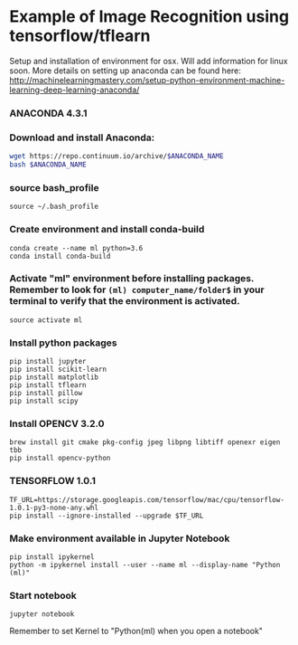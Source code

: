 
# Example of Image Recognition using tensorflow/tflearn

Setup and installation of environment for osx. Will add information for 
linux soon. More details on setting up anaconda can be found here:
<http://machinelearningmastery.com/setup-python-environment-machine-learning-deep-learning-anaconda/>


### ANACONDA 4.3.1 
### Download and install Anaconda:
```ANACONDA_NAME=Anaconda3-4.3.1-MacOSX-x86_64.sh
wget https://repo.continuum.io/archive/$ANACONDA_NAME
bash $ANACONDA_NAME
```

### source bash_profile
```
source ~/.bash_profile
```

### Create environment and install conda-build
```
conda create --name ml python=3.6
conda install conda-build
```

### Activate "ml" environment before installing packages. Remember to look for `(ml) computer_name/folder$` in your terminal to verify that the environment is activated.
```source activate ml```

### Install python packages
```
pip install jupyter
pip install scikit-learn
pip install matplotlib
pip install tflearn
pip install pillow
pip install scipy
```

### Install OPENCV 3.2.0 ###
```
brew install git cmake pkg-config jpeg libpng libtiff openexr eigen tbb
pip install opencv-python
```

### TENSORFLOW 1.0.1 ###
```
TF_URL=https://storage.googleapis.com/tensorflow/mac/cpu/tensorflow-1.0.1-py3-none-any.whl
pip install --ignore-installed --upgrade $TF_URL
```

### Make environment available in Jupyter Notebook
```
pip install ipykernel
python -m ipykernel install --user --name ml --display-name "Python (ml)"
```

### Start notebook
```
jupyter notebook
```

Remember to set Kernel to "Python(ml) when you open a notebook"

